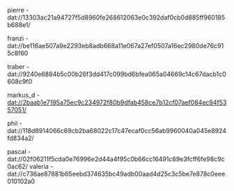 pierre - dat://13303ac21a94727f5d8960fe268612063e0c392daf0cb0d885ff960185b688e1/

franzi - dat://be116ae507a9e2293eb8adb668a11e067a27ef0507a16ec2980de76c915c8f60

traber - 
dat://9240e6884b5c00b26f3dd417c099bd6bfea065a04669c14c67dacb1c0608c9f0

markus_d - [dat://2baab1e7195a75ec9c234972f80b9dfab458ce7b12cf07aef084ec94f5357051/](dat://2baab1e7195a75ec9c234972f80b9dfab458ce7b12cf07aef084ec94f5357051/)

phil - dat://118d8914066c69cb2ba68022c17c47ecaf0cc56ab9960040a045e8924fd834a2/

pascal - dat://02f06211f5cda0e76996e2d44a4f95c0b66cc16491c69e3fcff6fe98c9c0ac62/
valeria - dat://c736ae87881b65eebd374635bc49adb00aad4d25c3c5be7e878c0eee010102a0
